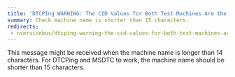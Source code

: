 ```yaml
---
title: 'DTCPIng WARNING: The CID Values for Both Test Machines Are the Same'
summary: Check machine name is shorter than 15 characters.
redirects:
 - nservicebus/dtcping-warning-the-cid-values-for-both-test-machines-are-the-same
---
```


This message might be received when the machine name is longer than 14 characters. For DTCPing and MSDTC to work, the machine name should be shorter than 15 characters.
